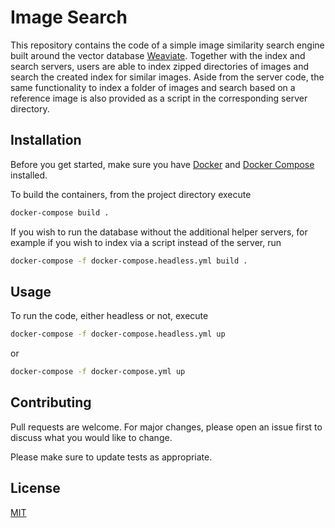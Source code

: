 # Image Search

This repository contains the code of a simple image similarity search engine
built around the vector database [Weaviate](https://weaviate.io/).
Together with the index and search servers, users are able to index
zipped directories of images and search the created index for similar images.
Aside from the server code, the same functionality to index a folder of images
and search based on a reference image is also provided as a script in the
corresponding server directory.

## Installation

Before you get started, make sure you have
[Docker](https://www.docker.com/) and
[Docker Compose](https://docs.docker.com/compose/) installed.

To build the containers, from the project directory execute

```bash
docker-compose build .
```

If you wish to run the database without the additional helper servers,
for example if you wish to index via a script instead of the server,
run

```bash
docker-compose -f docker-compose.headless.yml build .
```

## Usage

To run the code, either headless or not, execute

```bash
docker-compose -f docker-compose.headless.yml up
```

or

```bash
docker-compose -f docker-compose.yml up
```

## Contributing

Pull requests are welcome. For major changes, please open an issue first
to discuss what you would like to change.

Please make sure to update tests as appropriate.

## License

[MIT](https://choosealicense.com/licenses/mit/)
